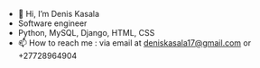 - 👋 Hi, I’m Denis Kasala
- Software engineer
- Python, MySQL, Django, HTML, CSS
- 📫 How to reach me : via email at deniskasala17@gmail.com or +27728964904

<!---
Rayboy-dot/Rayboy-dot is a ✨ special ✨ repository because its `README.md` (this file) appears on your GitHub profile.
You can click the Preview link to take a look at your changes.
--->
